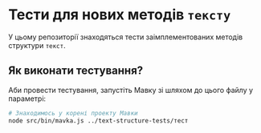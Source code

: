 # Тести для нових методів `тексту`

У цьому репозиторії знаходяться тести заімплементованих методів
структури `текст`.

## Як виконати тестування?

Аби провести тестування, запустіть Мавку зі шляхом до цього файлу
у параметрі:

```bash
# Знаходимось у корені проекту Мавки
node src/bin/mavka.js ../text-structure-tests/тест
```
